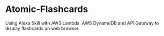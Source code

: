 # Atomic-Flashcards
Using Alexa Skill with AWS Lambda, AWS DynamoDB and API Gateway to display flashcards on web browser.
